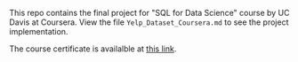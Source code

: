 This repo contains the final project for "SQL for Data Science" course by UC Davis at Coursera. 
View the file `Yelp_Dataset_Coursera.md` to see the project implementation.

The course certificate is availalble at [this link](https://www.coursera.org/account/accomplishments/verify/7PE97GN4FX5F).
